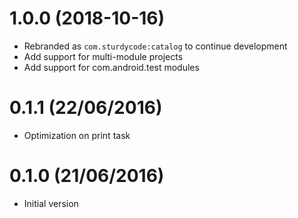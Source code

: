 # 1.0.0 (2018-10-16)

- Rebranded as `com.sturdycode:catalog` to continue development
- Add support for multi-module projects
- Add support for com.android.test modules

# 0.1.1 (22/06/2016)

- Optimization on print task

# 0.1.0 (21/06/2016)

- Initial version